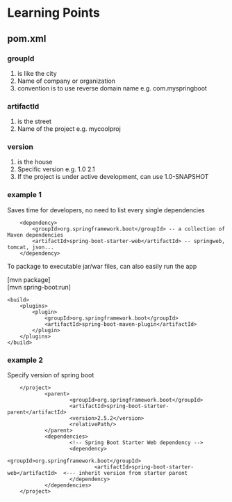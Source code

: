 # Learning Points
## pom.xml
### groupId
1. is like the city
2. Name of company or organization
3. convention is to use reverse domain name e.g. com.myspringboot

### artifactId 
1. is the street
2. Name of the project e.g. mycoolproj
   
### version  
1. is the house
2. Specific version e.g. 1.0 2.1
3. If the project is under active development, can use 1.0-SNAPSHOT

### example 1
  Saves time for developers, no need to list every single dependencies 
  
  		<dependency>
			<groupId>org.springframework.boot</groupId> -- a collection of Maven dependencies
			<artifactId>spring-boot-starter-web</artifactId> -- springweb, tomcat, json...
		</dependency>
  
To package to executable jar/war files, can also easily run the app

[mvn package]   
[mvn spring-boot:run]

   
  	<build>
		<plugins>
			<plugin>
				<groupId>org.springframework.boot</groupId>
				<artifactId>spring-boot-maven-plugin</artifactId>
			</plugin>
		</plugins>
	</build>





  ### example 2
Specify version of spring boot
```
	</project>
	        <parent>
	                <groupId>org.springframework.boot</groupId>
	                <artifactId>spring-boot-starter-parent</artifactId>
	                <version>2.5.2</version>
	                <relativePath/>
	        </parent>
	        <dependencies>
	                <!-- Spring Boot Starter Web dependency -->
	                <dependency>
	                        <groupId>org.springframework.boot</groupId>
	                        <artifactId>spring-boot-starter-web</artifactId>  <--- inherit version from starter parent
	                </dependency>
	        </dependencies>
	</project>
```







